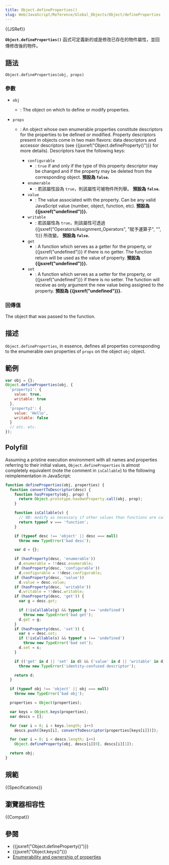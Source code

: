 ```yaml
---
title: Object.defineProperties()
slug: Web/JavaScript/Reference/Global_Objects/Object/defineProperties
---
```


{{JSRef}}

**`Object.defineProperties()`** 函式可定義新的或是修改已存在的物件屬性，並回傳修改後的物件。

## 語法

```plain
Object.defineProperties(obj, props)
```

### 參數

- `obj`
  - : The object on which to define or modify properties.
- `props`

  - : An object whose own enumerable properties constitute descriptors for the properties to be defined or modified. Property descriptors present in objects come in two main flavors: data descriptors and accessor descriptors (see {{jsxref("Object.defineProperty()")}} for more details). Descriptors have the following keys:

    - `configurable`
      - : `true` if and only if the type of this property descriptor may be changed and if the property may be deleted from the corresponding object.
        **預設為 `false`.**
    - `enumerable`
      - : 若該屬性設為 `true`，則該屬性可被物件所列舉。
        **預設為 `false`.**
    - `value`
      - : The value associated with the property. Can be any valid JavaScript value (number, object, function, etc).
        **預設為 {{jsxref("undefined")}}.**
    - `writable`
      - : 若該屬性為 `true`，則該屬性可透過 {{jsxref("Operators/Assignment_Operators", "賦予運算子", "", 1)}} 所改變。
        **預設為 `false`.**
    - `get`
      - : A function which serves as a getter for the property, or {{jsxref("undefined")}} if there is no getter. The function return will be used as the value of property.
        **預設為 {{jsxref("undefined")}}.**
    - `set`
      - : A function which serves as a setter for the property, or {{jsxref("undefined")}} if there is no setter. The function will receive as only argument the new value being assigned to the property.
        **預設為 {{jsxref("undefined")}}.**

### 回傳值

The object that was passed to the function.

## 描述

`Object.defineProperties`, in essence, defines all properties corresponding to the enumerable own properties of `props` on the object `obj` object.

## 範例

```js
var obj = {};
Object.defineProperties(obj, {
  'property1': {
    value: true,
    writable: true
  },
  'property2': {
    value: 'Hello',
    writable: false
  }
  // etc. etc.
});
```

## Polyfill

Assuming a pristine execution environment with all names and properties referring to their initial values, `Object.defineProperties` is almost completely equivalent (note the comment in `isCallable`) to the following reimplementation in JavaScript:

```js
function defineProperties(obj, properties) {
  function convertToDescriptor(desc) {
    function hasProperty(obj, prop) {
      return Object.prototype.hasOwnProperty.call(obj, prop);
    }

    function isCallable(v) {
      // NB: modify as necessary if other values than functions are callable.
      return typeof v === 'function';
    }

    if (typeof desc !== 'object' || desc === null)
      throw new TypeError('bad desc');

    var d = {};

    if (hasProperty(desc, 'enumerable'))
      d.enumerable = !!desc.enumerable;
    if (hasProperty(desc, 'configurable'))
      d.configurable = !!desc.configurable;
    if (hasProperty(desc, 'value'))
      d.value = desc.value;
    if (hasProperty(desc, 'writable'))
      d.writable = !!desc.writable;
    if (hasProperty(desc, 'get')) {
      var g = desc.get;

      if (!isCallable(g) && typeof g !== 'undefined')
        throw new TypeError('bad get');
      d.get = g;
    }
    if (hasProperty(desc, 'set')) {
      var s = desc.set;
      if (!isCallable(s) && typeof s !== 'undefined')
        throw new TypeError('bad set');
      d.set = s;
    }

    if (('get' in d || 'set' in d) && ('value' in d || 'writable' in d))
      throw new TypeError('identity-confused descriptor');

    return d;
  }

  if (typeof obj !== 'object' || obj === null)
    throw new TypeError('bad obj');

  properties = Object(properties);

  var keys = Object.keys(properties);
  var descs = [];

  for (var i = 0; i < keys.length; i++)
    descs.push([keys[i], convertToDescriptor(properties[keys[i]])]);

  for (var i = 0; i < descs.length; i++)
    Object.defineProperty(obj, descs[i][0], descs[i][1]);

  return obj;
}
```

## 規範

{{Specifications}}

## 瀏覽器相容性

{{Compat}}

## 參閱

- {{jsxref("Object.defineProperty()")}}
- {{jsxref("Object.keys()")}}
- [Enumerability and ownership of properties](/zh-TW/docs/Enumerability_and_ownership_of_properties)
